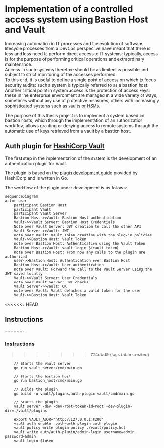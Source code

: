 # Implementation of a controlled access system using Bastion Host and Vault
Increasing automation in IT processes and the evolution of software lifecycle processes from a DevOps perspective have meant that there is less and less need to perform direct access to IT systems: typically, access is for the purpose of performing critical operations and extraordinary maintenance.  
Access to such systems therefore should be as limited as possible and subject to strict monitoring of the accesses performed.  
To this end, it is useful to define a single point of access on which to focus security audits: such a system is typically referred to as a bastion host.  
Another critical point in system access is the protection of access keys: these in the enterprise environment are managed in a wide variety of ways, sometimes without any use of protective measures, others with increasingly sophisticated systems such as vaults or HSMs.

The purpose of this thesis project is to implement a system based on bastion hosts, which through the implementation of an authorization workflow, allows granting or denying access to remote systems through the automatic use of keys retrieved from a vault by a bastion host.

## Auth plugin for [HashiCorp Vault](https://www.vaultproject.io/)
The first step in the implementation of the system is the development of an authentication plugin for Vault.

The plugin is based on the [plugin development guide](https://www.vaultproject.io/docs/internals/plugins.html) provided by HashiCorp and is written in Go.

The workflow of the plugin under development is as follows:
```mermaid
sequenceDiagram
actor user
    participant Bastion Host
    participant Vault
    participant Vault Server
    Bastion Host->>Vault: Bastion Host authentication
    Vault->>Vault Server: Bastion Host Credentials
    Note over Vault Server: JWT creation to call the other API
    Vault Server->>Vault: JWT 
    note over Vault: Vault Token creation with the plug-in policies
    Vault->>Bastion Host: Vault Token 
    note over Bastion Host: Authentication using the Vault Token
    Bastion Host->>Vault: vault login $(vault token)
    note over Bastion Host: From now any calls to the plugin are authorized
    user->>Bastion Host: Authentication over Bastion Host
    Bastion Host->>Vault: User authentication
    note over Vault: Forward the call to the Vault Server using the JWT saved locally
    Vault->>Vault Server: User Credentials
    note over Vault Server: JWT checks
    Vault Server->>Vault: OK
    note over Vault: Vault detaches a valid token for the user
    Vault->>Bastion Host: Vault Token
```

<<<<<<< HEAD
## Instructions
=======
### Instructions
>>>>>>> 724dbd9 (logs table created)
```
    // Starts the vault server
    go run vault_server/cmd/main.go

    // Starts the bastion host
    go run bastion_host/cmd/main.go

    // Builds the plugin
    go build -o vault/plugins/auth-plugin vault/cmd/main.go

    // Starts the plugin
    vault server -dev -dev-root-token-id=root -dev-plugin-dir=./vault/plugins
    
    export VAULT_ADDR="http://127.0.0.1:8200"
    vault auth enable -path=auth-plugin auth-plugin
    vault policy write plugin-policy ./vault/policy.hcl
    vault write auth/auth-plugin/admin-login username=admin password=admin
    vault login $token
```
